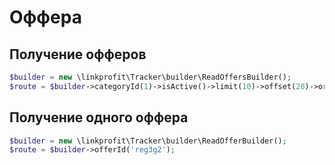 # Оффера

## Получение офферов

```php
$builder = new \linkprofit\Tracker\builder\ReadOffersBuilder();
$route = $builder->categoryId(1)->isActive()->limit(10)->offset(20)->orderByField('field')->merchantManagerId(2)->mainFilterItem('term')->createRoute();
```

## Получение одного оффера

```php
$builder = new \linkprofit\Tracker\builder\ReadOfferBuilder();
$route = $builder->offerId('reg3g2');
```
